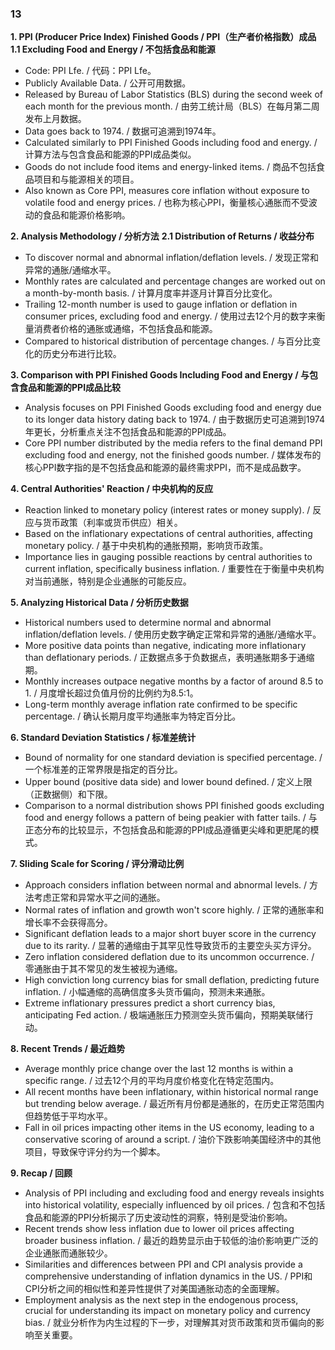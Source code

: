 ### 13

**1. PPI (Producer Price Index) Finished Goods / PPI（生产者价格指数）成品**
**1.1 Excluding Food and Energy / 不包括食品和能源**
- Code: PPI Lfe. / 代码：PPI Lfe。
- Publicly Available Data. / 公开可用数据。
- Released by Bureau of Labor Statistics (BLS) during the second week of each month for the previous month. / 由劳工统计局（BLS）在每月第二周发布上月数据。
- Data goes back to 1974. / 数据可追溯到1974年。
- Calculated similarly to PPI Finished Goods including food and energy. / 计算方法与包含食品和能源的PPI成品类似。
- Goods do not include food items and energy-linked items. / 商品不包括食品项目和与能源相关的项目。
- Also known as Core PPI, measures core inflation without exposure to volatile food and energy prices. / 也称为核心PPI，衡量核心通胀而不受波动的食品和能源价格影响。

**2. Analysis Methodology / 分析方法**
**2.1 Distribution of Returns / 收益分布**
- To discover normal and abnormal inflation/deflation levels. / 发现正常和异常的通胀/通缩水平。
- Monthly rates are calculated and percentage changes are worked out on a month-by-month basis. / 计算月度率并逐月计算百分比变化。
- Trailing 12-month number is used to gauge inflation or deflation in consumer prices, excluding food and energy. / 使用过去12个月的数字来衡量消费者价格的通胀或通缩，不包括食品和能源。
- Compared to historical distribution of percentage changes. / 与百分比变化的历史分布进行比较。

**3. Comparison with PPI Finished Goods Including Food and Energy / 与包含食品和能源的PPI成品比较**
- Analysis focuses on PPI Finished Goods excluding food and energy due to its longer data history dating back to 1974. / 由于数据历史可追溯到1974年更长，分析重点关注不包括食品和能源的PPI成品。
- Core PPI number distributed by the media refers to the final demand PPI excluding food and energy, not the finished goods number. / 媒体发布的核心PPI数字指的是不包括食品和能源的最终需求PPI，而不是成品数字。

**4. Central Authorities' Reaction / 中央机构的反应**
- Reaction linked to monetary policy (interest rates or money supply). / 反应与货币政策（利率或货币供应）相关。
- Based on the inflationary expectations of central authorities, affecting monetary policy. / 基于中央机构的通胀预期，影响货币政策。
- Importance lies in gauging possible reactions by central authorities to current inflation, specifically business inflation. / 重要性在于衡量中央机构对当前通胀，特别是企业通胀的可能反应。

**5. Analyzing Historical Data / 分析历史数据**
- Historical numbers used to determine normal and abnormal inflation/deflation levels. / 使用历史数字确定正常和异常的通胀/通缩水平。
- More positive data points than negative, indicating more inflationary than deflationary periods. / 正数据点多于负数据点，表明通胀期多于通缩期。
- Monthly increases outpace negative months by a factor of around 8.5 to 1. / 月度增长超过负值月份的比例约为8.5:1。
- Long-term monthly average inflation rate confirmed to be specific percentage. / 确认长期月度平均通胀率为特定百分比。

**6. Standard Deviation Statistics / 标准差统计**
- Bound of normality for one standard deviation is specified percentage. / 一个标准差的正常界限是指定的百分比。
- Upper bound (positive data side) and lower bound defined. / 定义上限（正数据侧）和下限。
- Comparison to a normal distribution shows PPI finished goods excluding food and energy follows a pattern of being peakier with fatter tails. / 与正态分布的比较显示，不包括食品和能源的PPI成品遵循更尖峰和更肥尾的模式。

**7. Sliding Scale for Scoring / 评分滑动比例**
- Approach considers inflation between normal and abnormal levels. / 方法考虑正常和异常水平之间的通胀。
- Normal rates of inflation and growth won't score highly. / 正常的通胀率和增长率不会获得高分。
- Significant deflation leads to a major short buyer score in the currency due to its rarity. / 显著的通缩由于其罕见性导致货币的主要空头买方评分。
- Zero inflation considered deflation due to its uncommon occurrence. / 零通胀由于其不常见的发生被视为通缩。
- High conviction long currency bias for small deflation, predicting future inflation. / 小幅通缩的高确信度多头货币偏向，预测未来通胀。
- Extreme inflationary pressures predict a short currency bias, anticipating Fed action. / 极端通胀压力预测空头货币偏向，预期美联储行动。

**8. Recent Trends / 最近趋势**
- Average monthly price change over the last 12 months is within a specific range. / 过去12个月的平均月度价格变化在特定范围内。
- All recent months have been inflationary, within historical normal range but trending below average. / 最近所有月份都是通胀的，在历史正常范围内但趋势低于平均水平。
- Fall in oil prices impacting other items in the US economy, leading to a conservative scoring of around a script. / 油价下跌影响美国经济中的其他项目，导致保守评分约为一个脚本。

**9. Recap / 回顾**
- Analysis of PPI including and excluding food and energy reveals insights into historical volatility, especially influenced by oil prices. / 包含和不包括食品和能源的PPI分析揭示了历史波动性的洞察，特别是受油价影响。
- Recent trends show less inflation due to lower oil prices affecting broader business inflation. / 最近的趋势显示由于较低的油价影响更广泛的企业通胀而通胀较少。
- Similarities and differences between PPI and CPI analysis provide a comprehensive understanding of inflation dynamics in the US. / PPI和CPI分析之间的相似性和差异性提供了对美国通胀动态的全面理解。
- Employment analysis as the next step in the endogenous process, crucial for understanding its impact on monetary policy and currency bias. / 就业分析作为内生过程的下一步，对理解其对货币政策和货币偏向的影响至关重要。
